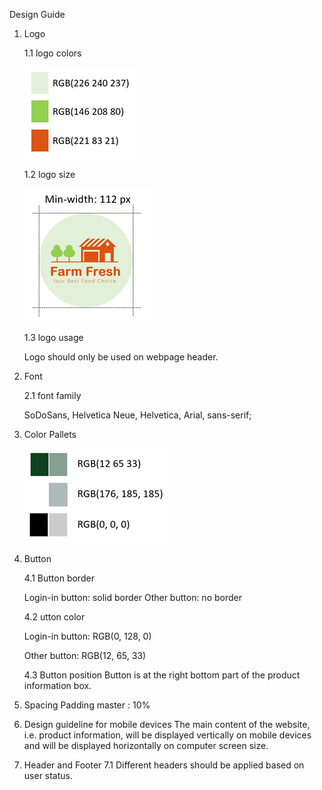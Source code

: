 Design Guide
1. Logo

    1.1	logo colors

    ![logo colors](design_guide_image/logo_color.png)

    1.2	logo size

    ![logo size](design_guide_image/logo_size.png)

    1.3	logo usage

    Logo should only be used on webpage header.

2.	Font

    2.1	font family

    SoDoSans, Helvetica Neue, Helvetica, Arial, sans-serif;

3.	Color Pallets
 
    ![color](design_guide_image/color_pallets.png)

4.	Button

    4.1	Button border

    Login-in button: solid border
    Other button: no border

    4.2	utton color

    Login-in button: RGB(0, 128, 0)

    Other button: RGB(12, 65, 33)
    
    4.3	Button position
    Button is at the right bottom part of the product information box.
5.	Spacing
    Padding master : 10%
6.	Design guideline for mobile devices
    The main content of the website, i.e. product information, will be displayed vertically on mobile devices and will be displayed horizontally on computer screen size.
7.	Header and Footer
    7.1 Different headers should be applied based on user status.


